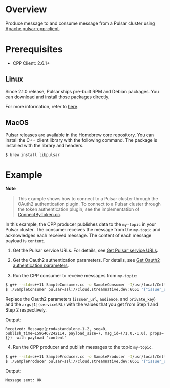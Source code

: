 # Overview

Produce message to and consume message from a Pulsar cluster using [Apache pulsar-cpp-client](https://github.com/apache/pulsar/tree/master/pulsar-client-cpp).

# Prerequisites

- CPP Client: 2.6.1+

## Linux

Since 2.1.0 release, Pulsar ships pre-built RPM and Debian packages. You can download and install those packages directly.

For more information, refer to [here](https://pulsar.apache.org/docs/en/client-libraries-cpp/#supported-platforms).

## MacOS

Pulsar releases are available in the Homebrew core repository. You can install the C++ client library with the following command. The package is installed with the library and headers.

```shell script
$ brew install libpulsar
```

# Example

**Note**

> This example shows how to connect to a Pulsar cluster through the OAuth2 authentication plugin. To connect to a Pulsar cluster through the token  authentication plugin, see the implementation of [ConnectByToken.cc](https://github.com/streamnative/pulsar-examples/blob/master/cloud/cpp/ConnectByToken.cc).

In this example, the CPP producer publishes data to the `my-topic` in your Pulsar cluster. The consumer receives the message from the `my-topic` and acknowledges each received message.
The content of each message payload is  `content`.

1. Get the Pulsar service URLs. For details, see [Get Pulsar service URLs](https://github.com/streamnative/pulsar-examples/tree/master/cloud#get-pulsar-service-urls).

2. Get the Oauth2 authentication parameters. For details, see [Get Oauth2 authentication parameters](https://github.com/streamnative/pulsar-examples/tree/master/cloud#get-oauth2-authentication-parameters).

3. Run the CPP consumer to receive messages from `my-topic`:

```bash
$ g++ --std=c++11 SampleConsumer.cc -o SampleConsumer -I/usr/local/Cellar/libpulsar/{PULSAR_VERSION}/include -lpulsar -L/usr/local/Cellar/libpulsar/{PULSAR_VERSION}/lib
$ ./SampleConsumer pulsar+ssl://cloud.streamnative.dev:6651 '{"issuer_url": "https://cloud.streamnative.dev", "private_key": "/path/to/private/key/file.json", "audience": "urn:sn:pulsar:pulsar-instance-ns:pulsar-instance-name"}'
```

Replace the Oauth2 parameters (`issuer_url`, `audience`, and `private_key`) and the `args[1](serviceURL)` with the values that you get from Step 1 and Step 2 respectively.

Output:

```text
Received: Message(prod=standalone-1-2, seq=0, publish_time=1596467242114, payload_size=7, msg_id=(71,0,-1,0), props={})  with payload 'content'
```

4. Run the CPP producer and publish messages to the topic `my-topic`.

```bash
$ g++ --std=c++11 SampleProducer.cc -o SampleProducer -I/usr/local/Cellar/libpulsar/{PULSAR_VERSION}/include -lpulsar -L/usr/local/Cellar/libpulsar/{PULSAR_VERSION}/lib
$ ./SampleProducer pulsar+ssl://cloud.streamnative.dev:6651 '{"issuer_url": "https://cloud.streamnative.dev", "private_key": "/path/to/private/key/file.json", "audience": "urn:sn:pulsar:pulsar-instance-ns:pulsar-instance-name"}'
```

Output:

```text
Message sent: OK
```
